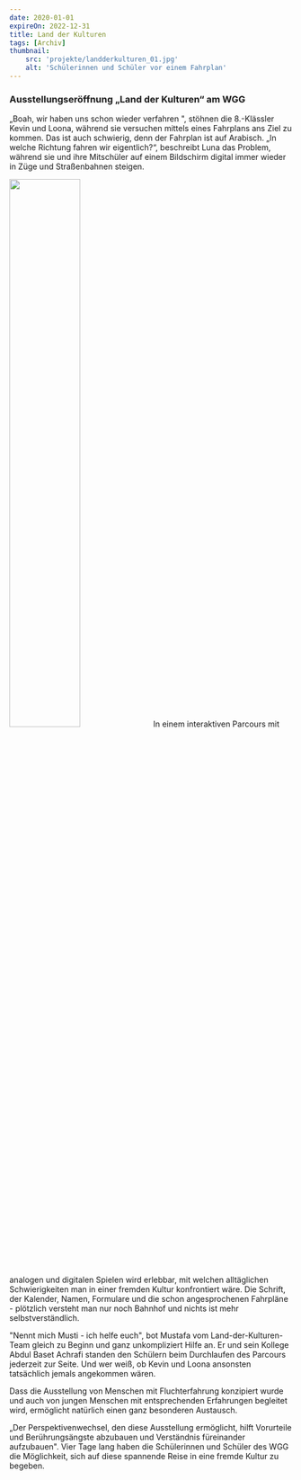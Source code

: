 ```yaml
---
date: 2020-01-01
expireOn: 2022-12-31
title: Land der Kulturen
tags: [Archiv]
thumbnail: 
    src: 'projekte/landderkulturen_01.jpg'
    alt: 'Schülerinnen und Schüler vor einem Fahrplan'
---
```


### Ausstellungseröffnung „Land der Kulturen“ am WGG

„Boah, wir haben uns schon wieder verfahren ", stöhnen die 8.-Klässler Kevin und Loona, während sie versuchen mittels eines Fahrplans ans Ziel zu kommen. Das ist auch schwierig, denn der Fahrplan ist auf Arabisch. „In welche Richtung fahren wir eigentlich?“, beschreibt Luna das Problem, während sie und ihre Mitschüler auf einem Bildschirm digital immer wieder in Züge und Straßenbahnen steigen.

<img src ="/images/projekte/landderkulturen_01.jpg" style = "width:50%">
In einem interaktiven Parcours mit analogen und digitalen Spielen wird erlebbar, mit welchen alltäglichen Schwierigkeiten man in einer fremden Kultur konfrontiert wäre. Die Schrift, der Kalender, Namen, Formulare und die schon angesprochenen Fahrpläne - plötzlich versteht man nur noch Bahnhof und nichts ist mehr selbstverständlich.

"Nennt mich Musti - ich helfe euch", bot Mustafa vom Land-der-Kulturen-Team gleich zu Beginn und ganz unkompliziert Hilfe an. Er und sein Kollege Abdul Baset Achrafi standen den Schülern beim Durchlaufen des Parcours jederzeit zur Seite. Und wer weiß, ob Kevin und Loona ansonsten tatsächlich jemals angekommen wären.

Dass die Ausstellung von Menschen mit Fluchterfahrung konzipiert wurde und auch von jungen Menschen mit entsprechenden Erfahrungen begleitet wird, ermöglicht natürlich einen ganz besonderen Austausch.

„Der Perspektivenwechsel, den diese Ausstellung ermöglicht, hilft Vorurteile und Berührungsängste abzubauen und Verständnis füreinander aufzubauen".
Vier Tage lang haben die Schülerinnen und Schüler des WGG die Möglichkeit, sich auf diese spannende Reise in eine fremde Kultur zu begeben.